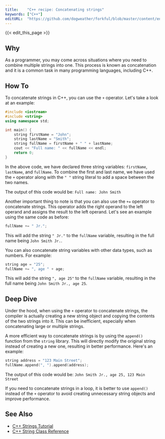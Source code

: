 ```yaml
---
title:    "C++ recipe: Concatenating strings"
keywords: ["C++"]
editURL:  "https://github.com/dogweather/forkful/blob/master/content/en/cpp/concatenating-strings.md"
---
```


{{< edit_this_page >}}

## Why

As a programmer, you may come across situations where you need to combine multiple strings into one. This process is known as concatenation and it is a common task in many programming languages, including C++.

## How To

To concatenate strings in C++, you can use the `+` operator. Let's take a look at an example:

```C++
#include <iostream>
#include <string>
using namespace std;

int main() {
    string firstName = "John";
    string lastName = "Smith";
    string fullName = firstName + " " + lastName;
    cout << "Full name: " << fullName << endl;
    return 0;
}
```

In the above code, we have declared three string variables: `firstName`, `lastName`, and `fullName`. To combine the first and last name, we have used the `+` operator along with the `" "` string literal to add a space between the two names.

The output of this code would be: `Full name: John Smith`

Another important thing to note is that you can also use the `+=` operator to concatenate strings. This operator adds the right operand to the left operand and assigns the result to the left operand. Let's see an example using the same code as before:

```C++
fullName += " Jr.";
```

This will add the string `" Jr."` to the `fullName` variable, resulting in the full name being `John Smith Jr.`.

You can also concatenate string variables with other data types, such as numbers. For example:

```C++
string age = "25";
fullName += ", age " + age;
```

This will add the string `", age 25"` to the `fullName` variable, resulting in the full name being `John Smith Jr., age 25`.

## Deep Dive

Under the hood, when using the `+` operator to concatenate strings, the compiler is actually creating a new string object and copying the contents of the two strings into it. This can be inefficient, especially when concatenating large or multiple strings.

A more efficient way to concatenate strings is by using the `append()` function from the `string` library. This will directly modify the original string instead of creating a new one, resulting in better performance. Here's an example:

```C++
string address = "123 Main Street";
fullName.append(", ").append(address);
```

The output of this code would be: `John Smith Jr., age 25, 123 Main Street`

If you need to concatenate strings in a loop, it is better to use `append()` instead of the `+` operator to avoid creating unnecessary string objects and improve performance.

## See Also

- [C++ Strings Tutorial](https://www.programiz.com/cpp-programming/strings)
- [C++ String Class Reference](https://www.cplusplus.com/reference/string/string/)